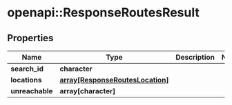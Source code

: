 # openapi::ResponseRoutesResult

## Properties
Name | Type | Description | Notes
------------ | ------------- | ------------- | -------------
**search_id** | **character** |  | 
**locations** | [**array[ResponseRoutesLocation]**](ResponseRoutesLocation.md) |  | 
**unreachable** | **array[character]** |  | 


